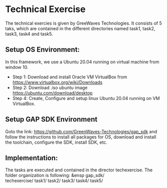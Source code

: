 # Technical Exercise 
The technical exercies is given by GreeWaves Technologies. It consists of 5 taks, which are contained 
in the different directories named task1, task2, task3, task4 and task5.

## Setup OS Environment:
In this framework, we use a Ubuntu 20.04 running on virtual machine from window 10.  
* Step 1: Download and install Oracle VM VirtualBox from https://www.virtualbox.org/wiki/Downloads
* Step 2: Download .iso ubuntu image https://ubuntu.com/download/desktop
* Step 4: Create, Configure and setup linux Ubuntu 20.04 running on VM VirtualBox.
    
## Setup GAP SDK Environment
Goto the link: https://github.com/GreenWaves-Technologies/gap_sdk and follow the instructions to 
install all packages for OS, download and install the toolchain, configure the SDK, install SDK, etc.

## Implementation:
The tasks are executed and contained in the director techexercise. The folder organization is following:
&ensp gap_sdk/<br />
    techexercise/
        task1/
        task2/
        task3/
        task4/
        task5/

     
